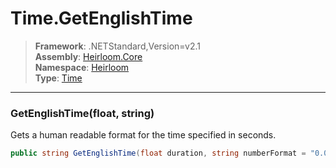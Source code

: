 # Time.GetEnglishTime

> **Framework**: .NETStandard,Version=v2.1  
> **Assembly**: [Heirloom.Core][0]  
> **Namespace**: [Heirloom][0]  
> **Type**: [Time][1]  

--------------------------------------------------------------------------------

### GetEnglishTime(float, string)

Gets a human readable format for the time specified in seconds.

```cs
public string GetEnglishTime(float duration, string numberFormat = "0.0")
```

[0]: ..\Heirloom.Core.md
[1]: Heirloom.Time.md
